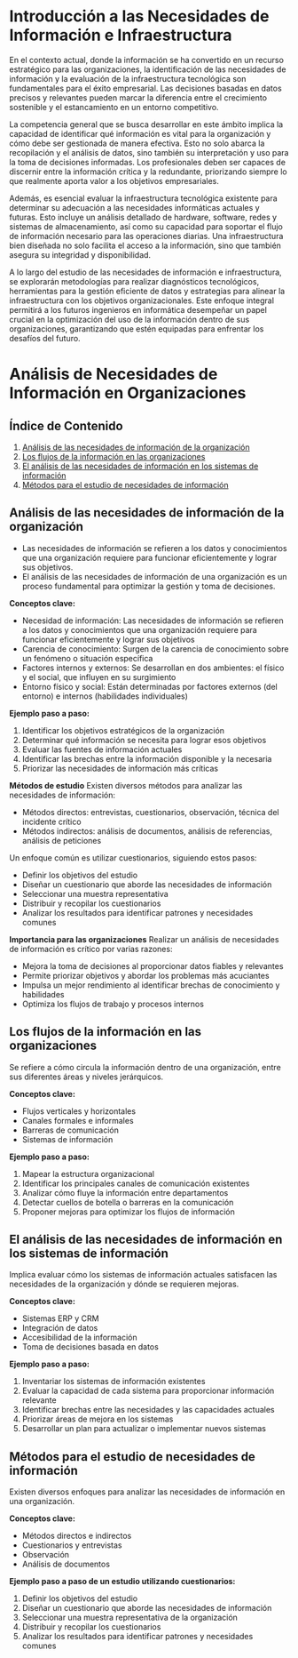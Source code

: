 
# Introducción a las Necesidades de Información e Infraestructura

En el contexto actual, donde la información se ha convertido en un recurso estratégico para las organizaciones, la identificación de las necesidades de información y la evaluación de la infraestructura tecnológica son fundamentales para el éxito empresarial. Las decisiones basadas en datos precisos y relevantes pueden marcar la diferencia entre el crecimiento sostenible y el estancamiento en un entorno competitivo.

La competencia general que se busca desarrollar en este ámbito implica la capacidad de identificar qué información es vital para la organización y cómo debe ser gestionada de manera efectiva. Esto no solo abarca la recopilación y el análisis de datos, sino también su interpretación y uso para la toma de decisiones informadas. Los profesionales deben ser capaces de discernir entre la información crítica y la redundante, priorizando siempre lo que realmente aporta valor a los objetivos empresariales.

Además, es esencial evaluar la infraestructura tecnológica existente para determinar su adecuación a las necesidades informáticas actuales y futuras. Esto incluye un análisis detallado de hardware, software, redes y sistemas de almacenamiento, así como su capacidad para soportar el flujo de información necesario para las operaciones diarias. Una infraestructura bien diseñada no solo facilita el acceso a la información, sino que también asegura su integridad y disponibilidad.

A lo largo del estudio de las necesidades de información e infraestructura, se explorarán metodologías para realizar diagnósticos tecnológicos, herramientas para la gestión eficiente de datos y estrategias para alinear la infraestructura con los objetivos organizacionales. Este enfoque integral permitirá a los futuros ingenieros en informática desempeñar un papel crucial en la optimización del uso de la información dentro de sus organizaciones, garantizando que estén equipadas para enfrentar los desafíos del futuro.

# Análisis de Necesidades de Información en Organizaciones

## Índice de Contenido
1. [Análisis de las necesidades de información de la organización](#análisis-de-las-necesidades-de-información-de-la-organización)
2. [Los flujos de la información en las organizaciones](#los-flujos-de-la-información-en-las-organizaciones)
3. [El análisis de las necesidades de información en los sistemas de información](#el-análisis-de-las-necesidades-de-información-en-los-sistemas-de-información)
4. [Métodos para el estudio de necesidades de información](#métodos-para-el-estudio-de-necesidades-de-información)

## Análisis de las necesidades de información de la organización

* Las necesidades de información se refieren a los datos y conocimientos que una organización requiere para funcionar eficientemente y lograr sus objetivos.
* El análisis de las necesidades de información de una organización es un proceso fundamental para optimizar la gestión y toma de decisiones.

**Conceptos clave:**
- Necesidad de información: Las necesidades de información se refieren a los datos y conocimientos que una organización requiere para funcionar eficientemente y lograr sus objetivos
- Carencia de conocimiento: Surgen de la carencia de conocimiento sobre un fenómeno o situación específica 
- Factores internos y externos: Se desarrollan en dos ambientes: el físico y el social, que influyen en su surgimiento
- Entorno físico y social: Están determinadas por factores externos (del entorno) e internos (habilidades individuales)

**Ejemplo paso a paso:**
1. Identificar los objetivos estratégicos de la organización
2. Determinar qué información se necesita para lograr esos objetivos
3. Evaluar las fuentes de información actuales 
4. Identificar las brechas entre la información disponible y la necesaria
5. Priorizar las necesidades de información más críticas

**Métodos de estudio**
Existen diversos métodos para analizar las necesidades de información:
* Métodos directos: entrevistas, cuestionarios, observación, técnica del incidente crítico
* Métodos indirectos: análisis de documentos, análisis de referencias, análisis de peticiones

Un enfoque común es utilizar cuestionarios, siguiendo estos pasos:
- Definir los objetivos del estudio
- Diseñar un cuestionario que aborde las necesidades de información
- Seleccionar una muestra representativa
- Distribuir y recopilar los cuestionarios
- Analizar los resultados para identificar patrones y necesidades comunes

**Importancia para las organizaciones**
Realizar un análisis de necesidades de información es crítico por varias razones:
- Mejora la toma de decisiones al proporcionar datos fiables y relevantes
- Permite priorizar objetivos y abordar los problemas más acuciantes
- Impulsa un mejor rendimiento al identificar brechas de conocimiento y habilidades
- Optimiza los flujos de trabajo y procesos internos

## Los flujos de la información en las organizaciones

Se refiere a cómo circula la información dentro de una organización, entre sus diferentes áreas y niveles jerárquicos.

**Conceptos clave:**
- Flujos verticales y horizontales
- Canales formales e informales
- Barreras de comunicación
- Sistemas de información

**Ejemplo paso a paso:**
1. Mapear la estructura organizacional
2. Identificar los principales canales de comunicación existentes
3. Analizar cómo fluye la información entre departamentos
4. Detectar cuellos de botella o barreras en la comunicación
5. Proponer mejoras para optimizar los flujos de información

## El análisis de las necesidades de información en los sistemas de información

Implica evaluar cómo los sistemas de información actuales satisfacen las necesidades de la organización y dónde se requieren mejoras.

**Conceptos clave:**
- Sistemas ERP y CRM
- Integración de datos
- Accesibilidad de la información
- Toma de decisiones basada en datos

**Ejemplo paso a paso:**
1. Inventariar los sistemas de información existentes
2. Evaluar la capacidad de cada sistema para proporcionar información relevante
3. Identificar brechas entre las necesidades y las capacidades actuales
4. Priorizar áreas de mejora en los sistemas
5. Desarrollar un plan para actualizar o implementar nuevos sistemas

## Métodos para el estudio de necesidades de información

Existen diversos enfoques para analizar las necesidades de información en una organización.

**Conceptos clave:**
- Métodos directos e indirectos
- Cuestionarios y entrevistas
- Observación
- Análisis de documentos

**Ejemplo paso a paso de un estudio utilizando cuestionarios:**
1. Definir los objetivos del estudio
2. Diseñar un cuestionario que aborde las necesidades de información
3. Seleccionar una muestra representativa de la organización
4. Distribuir y recopilar los cuestionarios
5. Analizar los resultados para identificar patrones y necesidades comunes


